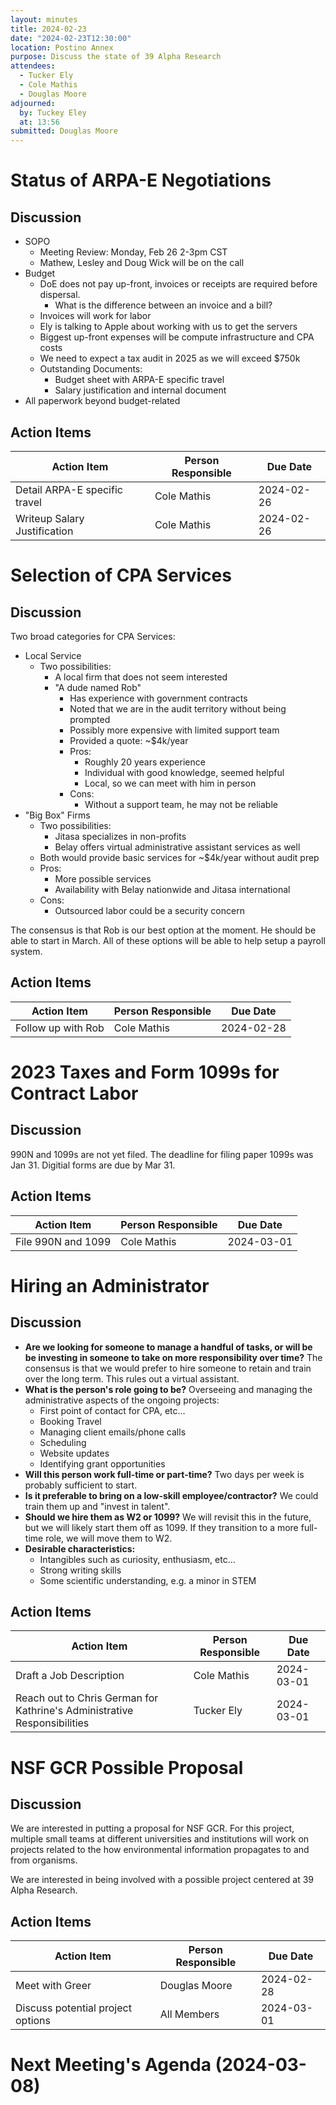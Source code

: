 ```yaml
---
layout: minutes
title: 2024-02-23
date: "2024-02-23T12:30:00"
location: Postino Annex
purpose: Discuss the state of 39 Alpha Research
attendees:
  - Tucker Ely
  - Cole Mathis
  - Douglas Moore
adjourned:
  by: Tuckey Eley
  at: 13:56
submitted: Douglas Moore
---
```


# Status of ARPA-E Negotiations

## Discussion

* SOPO
    * Meeting Review: Monday, Feb 26 2-3pm CST
    * Mathew, Lesley and Doug Wick will be on the call
* Budget
    * DoE does not pay up-front, invoices or receipts are required before dispersal.
        * What is the difference between an invoice and a bill?
    * Invoices will work for labor
    * Ely is talking to Apple about working with us to get the servers
    * Biggest up-front expenses will be compute infrastructure and CPA costs
    * We need to expect a tax audit in 2025 as we will exceed \$750k
    * Outstanding Documents:
        * Budget sheet with ARPA-E specific travel
        * Salary justification and internal document
* All paperwork beyond budget-related 

## Action Items

| Action Item                   | Person Responsible | Due Date   |
| ----------------------------- | ------------------ | ---------- |
| Detail ARPA-E specific travel | Cole Mathis        | 2024-02-26 |
| Writeup Salary Justification  | Cole Mathis        | 2024-02-26 |

# Selection of CPA Services

## Discussion

Two broad categories for CPA Services:

* Local Service
    * Two possibilities:
        * A local firm that does not seem interested
        * "A dude named Rob"
            * Has experience with government contracts
            * Noted that we are in the audit territory without being prompted
            * Possibly more expensive with limited support team
            * Provided a quote: ~\$4k/year
            * Pros:
                * Roughly 20 years experience
                * Individual with good knowledge, seemed helpful
                * Local, so we can meet with him in person
            * Cons:
                * Without a support team, he may not be reliable
* "Big Box" Firms
    * Two possibilities:
        * Jitasa specializes in non-profits
        * Belay offers virtual administrative assistant services as well
    * Both would provide basic services for ~\$4k/year without audit prep
    * Pros:
        * More possible services
        * Availability with Belay nationwide and Jitasa international
    * Cons:
        * Outsourced labor could be a security concern

The consensus is that Rob is our best option at the moment. He should be able to start in March. All of these options will be able to help setup a payroll system.

## Action Items

| Action Item        | Person Responsible | Due Date   |
| ------------------ | ------------------ | ---------- |
| Follow up with Rob | Cole Mathis        | 2024-02-28 |

# 2023 Taxes and Form 1099s for Contract Labor

## Discussion

990N and 1099s are not yet filed. The deadline for filing paper 1099s was Jan 31. Digitial forms are due by Mar 31.

## Action Items

| Action Item        | Person Responsible | Due Date   |
| ------------------ | ------------------ | ---------- |
| File 990N and 1099 | Cole Mathis        | 2024-03-01 |

# Hiring an Administrator

## Discussion

* **Are we looking for someone to manage a handful of tasks, or will be be investing in someone to take on more responsibility over time?** The consensus is that we would prefer to hire someone to retain and train over the long term. This rules out a virtual assistant.
* **What is the person's role going to be?** Overseeing and managing the administrative aspects of the ongoing projects:
    * First point of contact for CPA, etc…
    * Booking Travel
    * Managing client emails/phone calls
    * Scheduling
    * Website updates
    * Identifying grant opportunities
* **Will this person work full-time or part-time?** Two days per week is probably sufficient to start.
* **Is it preferable to bring on a low-skill employee/contractor?** We could train them up and "invest in talent".
* **Should we hire them as W2 or 1099?**  We will revisit this in the future, but we will likely start them off as 1099. If they transition to a more full-time role, we will move them to W2.
* **Desirable characteristics:**
    * Intangibles such as curiosity, enthusiasm, etc…
    * Strong writing skills
    * Some scientific understanding, e.g. a minor in STEM

## Action Items

| Action Item                                                  | Person Responsible | Due Date   |
| ------------------------------------------------------------ | ------------------ | ---------- |
| Draft a Job Description                                      | Cole Mathis        | 2024-03-01 |
| Reach out to Chris German for Kathrine's Administrative Responsibilities | Tucker Ely         | 2024-03-01 |

# NSF GCR Possible Proposal

## Discussion

We are interested in putting a proposal for NSF GCR. For this project, multiple small teams at different universities and institutions will work on projects related to the how environmental information propagates to and from organisms.

We are interested in being involved with a possible project centered at 39 Alpha Research.

## Action Items

| Action Item                       | Person Responsible | Due Date   |
| --------------------------------- | ------------------ | ---------- |
| Meet with Greer                   | Douglas Moore      | 2024-02-28 |
| Discuss potential project options | All Members        | 2024-03-01 |

# Next Meeting's Agenda (2024-03-08)


